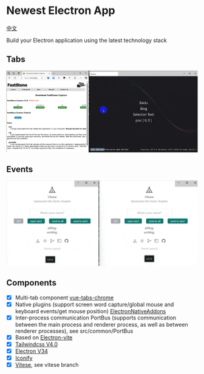 # Newest Electron App

[中文](/README-zh.md)

Build your Electron application using the latest technology stack

## Tabs
![](/docs/tabs.gif)
## Events
![](/docs/events.gif)

## Components
- [x] Multi-tab component [vue-tabs-chrome](https://github.com/viewweiwu/vue-tabs-chrome)
- [x] Native plugins (support screen word capture/global mouse and keyboard events/get mouse position) [ElectronNativeAddons](https://github.com/LyndonWangWork/ElectronNativeAddons)
- [x] Inter-process communication PortBus (supports communication between the main process and renderer process, as well as between renderer processes), see src/common/PortBus
- [x] Based on [Electron-vite](https://github.com/alex8088/electron-vite/)
- [x] [Tailwindcss V4.0](https://tailwindcss.com/docs/installation/)
- [x] [Electron V34](https://www.electronjs.org/zh/docs/latest/)
- [x] [Iconify](https://iconify.design/)
- [x] [Vitese](https://github.com/antfu-collective/vitesse), see vitese branch
